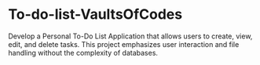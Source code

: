 # To-do-list-VaultsOfCodes
Develop a Personal To-Do List Application that allows users to create, view, edit, and delete tasks. This project emphasizes user interaction and file handling without the complexity of databases.
